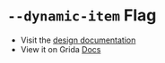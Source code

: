 # `--dynamic-item` Flag

- Visit the [design documentation](../docs/--dynamic-item.md)
- View it on Grida [Docs](https://grida.co/docs/flags/--dynamic-item)
